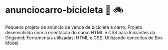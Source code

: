 # anunciocarro-bicicleta 🚗 🚲
Pequeno projeto de anúncio de venda de bicicleta e carro;
Projeto desenvolvido com a orientação do curso HTML e CSS para Iniciantes da Origamid;
Ferramentas utilizadas: HTML e CSS; 
Utilizando conceitos de Box Model. 

